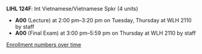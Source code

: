 **LIHL 124F**: Int Vietnamese/Vietnamese Spkr (4 units)

- **A00** (Lecture) at 2:00 pm–3:20 pm on Tuesday, Thursday at WLH 2110 by staff
- **A00** (Final Exam) at 3:00 pm–5:59 pm on Thursday at WLH 2110 by staff

[Enrollment numbers over time](./LIHL124F.tsv)
